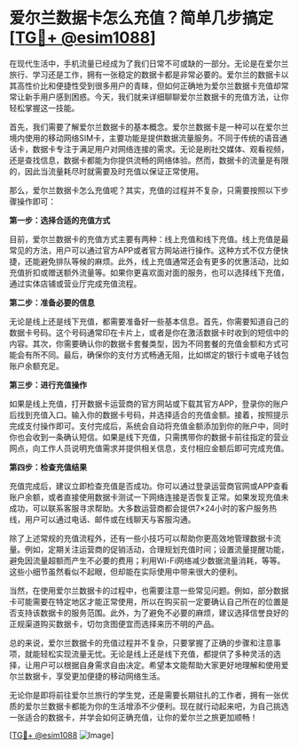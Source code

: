 # 爱尔兰数据卡怎么充值？简单几步搞定[[TG💪+ @esim1088](https://t.me/s/esim1088)]

在现代生活中，手机流量已经成为了我们日常不可或缺的一部分。无论是在爱尔兰旅行、学习还是工作，拥有一张稳定的数据卡都是非常必要的。爱尔兰的数据卡以其高性价比和便捷性受到很多用户的青睐，但如何正确地为爱尔兰数据卡充值却常常让新手用户感到困惑。今天，我们就来详细聊聊爱尔兰数据卡的充值方法，让你轻松掌握这一技能。

首先，我们需要了解爱尔兰数据卡的基本概念。爱尔兰数据卡是一种可以在爱尔兰境内使用的移动网络SIM卡，主要功能是提供数据流量服务。不同于传统的语音通话卡，数据卡专注于满足用户对网络连接的需求。无论是刷社交媒体、观看视频，还是查找信息，数据卡都能为你提供流畅的网络体验。然而，数据卡的流量是有限的，因此当流量耗尽时就需要及时充值以保证正常使用。

那么，爱尔兰数据卡怎么充值呢？其实，充值的过程并不复杂，只需要按照以下步骤操作即可：

**第一步：选择合适的充值方式**

目前，爱尔兰数据卡的充值方式主要有两种：线上充值和线下充值。线上充值是最常见的方法，用户可以通过官方APP或者官方网站进行操作。这种方式不仅方便快捷，还能避免排队等候的麻烦。此外，线上充值通常还会有更多的优惠活动，比如充值折扣或赠送额外流量等。如果你更喜欢面对面的服务，也可以选择线下充值，通过实体店铺或营业厅完成充值流程。

**第二步：准备必要的信息**

无论是线上还是线下充值，都需要准备好一些基本信息。首先，你需要知道自己的数据卡号码。这个号码通常印在卡片上，或者是你在激活数据卡时收到的短信中的内容。其次，你需要确认你的数据卡套餐类型，因为不同套餐的充值金额和方式可能会有所不同。最后，确保你的支付方式畅通无阻，比如绑定的银行卡或电子钱包账户余额充足。

**第三步：进行充值操作**

如果是线上充值，打开数据卡运营商的官方网站或下载其官方APP，登录你的账户后找到充值入口。输入你的数据卡号码，并选择适合的充值金额。接着，按照提示完成支付操作即可。支付完成后，系统会自动将充值金额添加到你的账户中，同时你也会收到一条确认短信。如果是线下充值，只需携带你的数据卡前往指定的营业网点，向工作人员说明充值需求并提供相关信息，支付相应金额后即可完成充值。

**第四步：检查充值结果**

充值完成后，建议立即检查充值是否成功。你可以通过登录运营商官网或APP查看账户余额，或者直接使用数据卡测试一下网络连接是否恢复正常。如果发现充值未成功，可以联系客服寻求帮助。大多数运营商都会提供7×24小时的客户服务热线，用户可以通过电话、邮件或在线聊天与客服沟通。

除了上述常规的充值流程外，还有一些小技巧可以帮助你更高效地管理数据卡流量。例如，定期关注运营商的促销活动，合理规划充值时间；设置流量提醒功能，避免因流量超额而产生不必要的费用；利用Wi-Fi网络减少数据流量消耗，等等。这些小细节虽然看似不起眼，但却能在实际使用中带来很大的便利。

当然，在使用爱尔兰数据卡的过程中，也需要注意一些常见问题。例如，部分数据卡可能需要在特定地区才能正常使用，所以在购买前一定要确认自己所在的位置是否支持该数据卡的服务范围。此外，为了避免不必要的麻烦，建议选择信誉良好的正规渠道购买数据卡，切勿贪图便宜而选择来历不明的产品。

总的来说，爱尔兰数据卡的充值过程并不复杂，只要掌握了正确的步骤和注意事项，就能轻松实现流量无忧。无论是线上还是线下充值，都提供了多种灵活的选择，让用户可以根据自身需求自由决定。希望本文能帮助大家更好地理解和使用爱尔兰数据卡，享受更加便捷的移动网络生活。

无论你是即将前往爱尔兰旅行的学生党，还是需要长期驻扎的工作者，拥有一张优质的爱尔兰数据卡都能为你的生活增添不少便利。现在就行动起来吧，为自己挑选一张适合的数据卡，并学会如何正确充值，让你的爱尔兰之旅更加顺畅！

[[TG💪+ @esim1088](https://t.me/s/esim1088) ![Image](https://i.postimg.cc/4NQfJmqS/Snipaste-2025-05-13-00-14-12.png)]